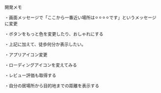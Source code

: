 開発メモ

・画面メッセージで「ここから一番近い場所は⚪︎⚪︎⚪︎⚪︎です」というメッセージに変更

・ボタンをもっと色を変更したり、おしゃれにする

・上記に加えて、徒歩何分か表示したい。

・アプリアイコン変更

・ローディングアイコンを変えてみる

・レビュー評価も取得する

・自分の居場所から目的地までの距離を表示する